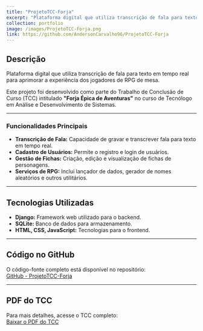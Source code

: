 ```yaml
---
title: "ProjetoTCC-Forja"
excerpt: "Plataforma digital que utiliza transcrição de fala para texto em tempo real para aprimorar a experiência dos jogadores de RPG."
collection: portfolio
image: /images/ProjetoTCC-Forja.png
link: https://github.com/AndersonCarvalho96/ProjetoTCC-Forja
---
```


## Descrição  
Plataforma digital que utiliza transcrição de fala para texto em tempo real para aprimorar a experiência dos jogadores de RPG de mesa.  

Este projeto foi desenvolvido como parte do Trabalho de Conclusão de Curso (TCC) intitulado **"Forja Épica de Aventuras"** no curso de Tecnólogo em Análise e Desenvolvimento de Sistemas.

---

### Funcionalidades Principais  
- **Transcrição de Fala:** Capacidade de gravar e transcrever fala para texto em tempo real.  
- **Cadastro de Usuários:** Permite o registro e login de usuários.  
- **Gestão de Fichas:** Criação, edição e visualização de fichas de personagens.  
- **Serviços de RPG:** Inclui lançador de dados, gerador de nomes aleatórios e outros utilitários.  

---

## Tecnologias Utilizadas  
- **Django:** Framework web utilizado para o backend.  
- **SQLite:** Banco de dados para armazenamento.  
- **HTML, CSS, JavaScript:** Tecnologias para o frontend.  

---

## Código no GitHub  
O código-fonte completo está disponível no repositório:  
[GitHub - ProjetoTCC-Forja](https://github.com/AndersonCarvalho96/ProjetoTCC-Forja)

---

## PDF do TCC  
Para mais detalhes, acesse o TCC completo:  
[Baixar o PDF do TCC](https://github.com/AndersonCarvalho96/ProjetoTCC-Forja/blob/main/TCC%20Anderson%20Carvalho%20-%20FAETERJ-RIO.pdf)

